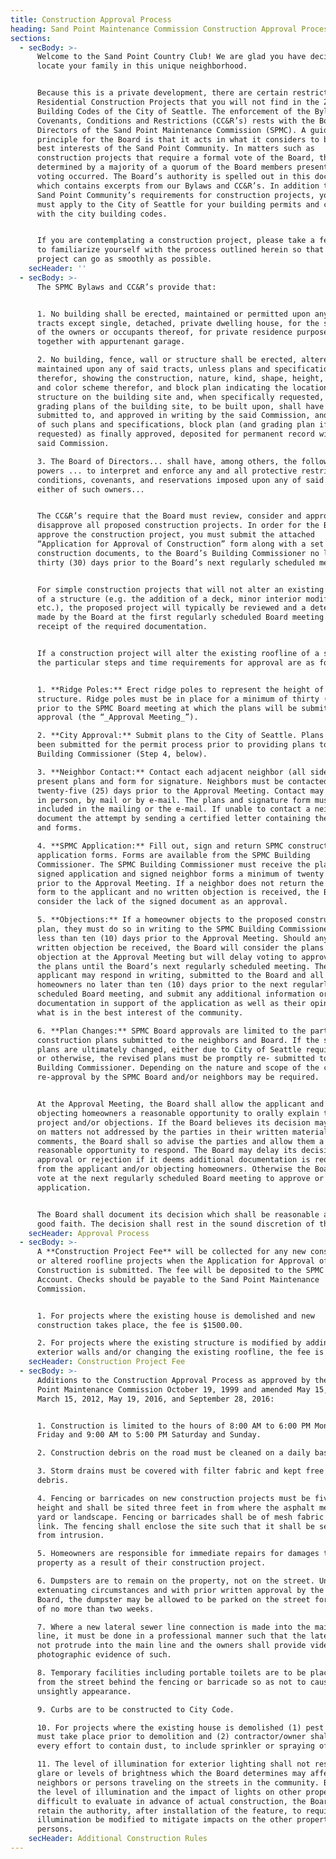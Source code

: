 ```yaml
---
title: Construction Approval Process
heading: Sand Point Maintenance Commission Construction Approval Process
sections:
  - secBody: >-
      Welcome to the Sand Point Country Club! We are glad you have decided to
      locate your family in this unique neighborhood.


      Because this is a private development, there are certain restrictions on
      Residential Construction Projects that you will not find in the Zoning or
      Building Codes of the City of Seattle. The enforcement of the Bylaws and
      Covenants, Conditions and Restrictions (CC&R’s) rests with the Board of
      Directors of the Sand Point Maintenance Commission (SPMC). A guiding
      principle for the Board is that it acts in what it considers to be the
      best interests of the Sand Point Community. In matters such as
      construction projects that require a formal vote of the Board, this is
      determined by a majority of a quorum of the Board members present when the
      voting occurred. The Board’s authority is spelled out in this document,
      which contains excerpts from our Bylaws and CC&R’s. In addition to the
      Sand Point Community’s requirements for construction projects, you also
      must apply to the City of Seattle for your building permits and comply
      with the city building codes.


      If you are contemplating a construction project, please take a few minutes
      to familiarize yourself with the process outlined herein so that your
      project can go as smoothly as possible.
    secHeader: ''
  - secBody: >-
      The SPMC Bylaws and CC&R’s provide that:


      1. No building shall be erected, maintained or permitted upon any of said
      tracts except single, detached, private dwelling house, for the sole use
      of the owners or occupants thereof, for private residence purposes
      together with appurtenant garage.

      2. No building, fence, wall or structure shall be erected, altered or
      maintained upon any of said tracts, unless plans and specifications
      therefor, showing the construction, nature, kind, shape, height, material
      and color scheme therefor, and block plan indicating the location of such
      structure on the building site and, when specifically requested, the
      grading plans of the building site, to be built upon, shall have been
      submitted to, and approved in writing by the said Commission, and a copy
      of such plans and specifications, block plan (and grading plan if
      requested) as finally approved, deposited for permanent record with the
      said Commission.

      3. The Board of Directors... shall have, among others, the following
      powers ... to interpret and enforce any and all protective restrictions,
      conditions, covenants, and reservations imposed upon any of said tracts by
      either of such owners...


      The CC&R’s require that the Board must review, consider and approve or
      disapprove all proposed construction projects. In order for the Board to
      approve the construction project, you must submit the attached
      “Application for Approval of Construction” form along with a set of
      construction documents, to the Board’s Building Commissioner no less than
      thirty (30) days prior to the Board’s next regularly scheduled meeting.


      For simple construction projects that will not alter an existing roofline
      of a structure (e.g. the addition of a deck, minor interior modifications,
      etc.), the proposed project will typically be reviewed and a determination
      made by the Board at the first regularly scheduled Board meeting following
      receipt of the required documentation.


      If a construction project will alter the existing roofline of a structure,
      the particular steps and time requirements for approval are as follows:


      1. **Ridge Poles:** Erect ridge poles to represent the height of the new
      structure. Ridge poles must be in place for a minimum of thirty (30) days
      prior to the SPMC Board meeting at which the plans will be submitted for
      approval (the “_Approval Meeting_”).

      2. **City Approval:** Submit plans to the City of Seattle. Plans must have
      been submitted for the permit process prior to providing plans to the SPMC
      Building Commissioner (Step 4, below).

      3. **Neighbor Contact:** Contact each adjacent neighbor (all sides) and
      present plans and form for signature. Neighbors must be contacted at least
      twenty-five (25) days prior to the Approval Meeting. Contact may be made
      in person, by mail or by e-mail. The plans and signature form must be
      included in the mailing or the e-mail. If unable to contact a neighbor,
      document the attempt by sending a certified letter containing the plans
      and forms.

      4. **SPMC Application:** Fill out, sign and return SPMC construction
      application forms. Forms are available from the SPMC Building
      Commissioner. The SPMC Building Commissioner must receive the plans,
      signed application and signed neighbor forms a minimum of twenty (20) days
      prior to the Approval Meeting. If a neighbor does not return the signature
      form to the applicant and no written objection is received, the Board will
      consider the lack of the signed document as an approval.

      5. **Objections:** If a homeowner objects to the proposed construction
      plan, they must do so in writing to the SPMC Building Commissioner not
      less than ten (10) days prior to the Approval Meeting. Should any such
      written objection be received, the Board will consider the plans and
      objection at the Approval Meeting but will delay voting to approve or deny
      the plans until the Board’s next regularly scheduled meeting. The
      applicant may respond in writing, submitted to the Board and all objecting
      homeowners no later than ten (10) days prior to the next regularly
      scheduled Board meeting, and submit any additional information or
      documentation in support of the application as well as their opinion as to
      what is in the best interest of the community.

      6. **Plan Changes:** SPMC Board approvals are limited to the particular
      construction plans submitted to the neighbors and Board. If the submitted
      plans are ultimately changed, either due to City of Seattle requirements
      or otherwise, the revised plans must be promptly re- submitted to the SPMC
      Building Commissioner. Depending on the nature and scope of the changes,
      re-approval by the SPMC Board and/or neighbors may be required.


      At the Approval Meeting, the Board shall allow the applicant and the
      objecting homeowners a reasonable opportunity to orally explain their
      project and/or objections. If the Board believes its decision may be based
      on matters not addressed by the parties in their written materials or oral
      comments, the Board shall so advise the parties and allow them a
      reasonable opportunity to respond. The Board may delay its decision for
      approval or rejection if it deems additional documentation is required
      from the applicant and/or objecting homeowners. Otherwise the Board shall
      vote at the next regularly scheduled Board meeting to approve or deny the
      application.


      The Board shall document its decision which shall be reasonable and in
      good faith. The decision shall rest in the sound discretion of the Board.
    secHeader: Approval Process
  - secBody: >-
      A **Construction Project Fee** will be collected for any new construction
      or altered roofline projects when the Application for Approval of
      Construction is submitted. The fee will be deposited to the SPMC Reserve
      Account. Checks should be payable to the Sand Point Maintenance
      Commission.


      1. For projects where the existing house is demolished and new
      construction takes place, the fee is $1500.00.

      2. For projects where the existing structure is modified by adding new
      exterior walls and/or changing the existing roofline, the fee is $750.00.
    secHeader: Construction Project Fee
  - secBody: >-
      Additions to the Construction Approval Process as approved by the Sand
      Point Maintenance Commission October 19, 1999 and amended May 15, 2001,
      March 15, 2012, May 19, 2016, and September 28, 2016:


      1. Construction is limited to the hours of 8:00 AM to 6:00 PM Monday thru
      Friday and 9:00 AM to 5:00 PM Saturday and Sunday.

      2. Construction debris on the road must be cleaned on a daily basis.

      3. Storm drains must be covered with filter fabric and kept free of
      debris.

      4. Fencing or barricades on new construction projects must be five feet in
      height and shall be sited three feet in from where the asphalt meets the
      yard or landscape. Fencing or barricades shall be of mesh fabric or chain
      link. The fencing shall enclose the site such that it shall be secured
      from intrusion.

      5. Homeowners are responsible for immediate repairs for damages to SPMC
      property as a result of their construction project.

      6. Dumpsters are to remain on the property, not on the street. Under
      extenuating circumstances and with prior written approval by the SPMC
      Board, the dumpster may be allowed to be parked on the street for a period
      of no more than two weeks.

      7. Where a new lateral sewer line connection is made into the main sewer
      line, it must be done in a professional manner such that the lateral does
      not protrude into the main line and the owners shall provide video or
      photographic evidence of such.

      8. Temporary facilities including portable toilets are to be placed away
      from the street behind the fencing or barricade so as not to cause an
      unsightly appearance.

      9. Curbs are to be constructed to City Code.

      10. For projects where the existing house is demolished (1) pest abatement
      must take place prior to demolition and (2) contractor/owner shall make
      every effort to contain dust, to include sprinkler or spraying of water.

      11. The level of illumination for exterior lighting shall not result in
      glare or levels of brightness which the Board determines may affect
      neighbors or persons traveling on the streets in the community. Because
      the level of illumination and the impact of lights on other properties is
      difficult to evaluate in advance of actual construction, the Board shall
      retain the authority, after installation of the feature, to require that
      illumination be modified to mitigate impacts on the other properties and
      persons.
    secHeader: Additional Construction Rules
---
```



